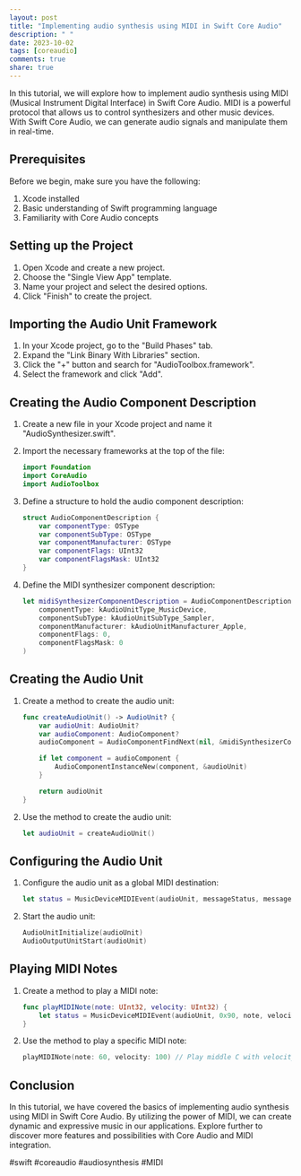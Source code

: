 ```yaml
---
layout: post
title: "Implementing audio synthesis using MIDI in Swift Core Audio"
description: " "
date: 2023-10-02
tags: [coreaudio]
comments: true
share: true
---
```


In this tutorial, we will explore how to implement audio synthesis using MIDI (Musical Instrument Digital Interface) in Swift Core Audio. MIDI is a powerful protocol that allows us to control synthesizers and other music devices. With Swift Core Audio, we can generate audio signals and manipulate them in real-time.

## Prerequisites
Before we begin, make sure you have the following:

1. Xcode installed
2. Basic understanding of Swift programming language
3. Familiarity with Core Audio concepts

## Setting up the Project
1. Open Xcode and create a new project.
2. Choose the "Single View App" template.
3. Name your project and select the desired options.
4. Click "Finish" to create the project.

## Importing the Audio Unit Framework
1. In your Xcode project, go to the "Build Phases" tab.
2. Expand the "Link Binary With Libraries" section.
3. Click the "+" button and search for "AudioToolbox.framework".
4. Select the framework and click "Add".

## Creating the Audio Component Description
1. Create a new file in your Xcode project and name it "AudioSynthesizer.swift".
2. Import the necessary frameworks at the top of the file:
   
   ``` swift
   import Foundation
   import CoreAudio
   import AudioToolbox
   ```

3. Define a structure to hold the audio component description:

   ``` swift
   struct AudioComponentDescription {
       var componentType: OSType
       var componentSubType: OSType
       var componentManufacturer: OSType
       var componentFlags: UInt32
       var componentFlagsMask: UInt32
   }
   ```

4. Define the MIDI synthesizer component description:

   ``` swift
   let midiSynthesizerComponentDescription = AudioComponentDescription(
       componentType: kAudioUnitType_MusicDevice,
       componentSubType: kAudioUnitSubType_Sampler,
       componentManufacturer: kAudioUnitManufacturer_Apple,
       componentFlags: 0,
       componentFlagsMask: 0
   )
   ```

## Creating the Audio Unit
1. Create a method to create the audio unit:

   ``` swift
   func createAudioUnit() -> AudioUnit? {
       var audioUnit: AudioUnit?
       var audioComponent: AudioComponent?
       audioComponent = AudioComponentFindNext(nil, &midiSynthesizerComponentDescription)

       if let component = audioComponent {
           AudioComponentInstanceNew(component, &audioUnit)
       }

       return audioUnit
   }
   ```

2. Use the method to create the audio unit:

   ``` swift
   let audioUnit = createAudioUnit()
   ```

## Configuring the Audio Unit
1. Configure the audio unit as a global MIDI destination:

   ``` swift
   let status = MusicDeviceMIDIEvent(audioUnit, messageStatus, messageData1, messageData2, 0)
   ```

2. Start the audio unit:

   ``` swift
   AudioUnitInitialize(audioUnit)
   AudioOutputUnitStart(audioUnit)
   ```

## Playing MIDI Notes
1. Create a method to play a MIDI note:

   ``` swift
   func playMIDINote(note: UInt32, velocity: UInt32) {
       let status = MusicDeviceMIDIEvent(audioUnit, 0x90, note, velocity, 0)
   }
   ```

2. Use the method to play a specific MIDI note:

   ``` swift
   playMIDINote(note: 60, velocity: 100) // Play middle C with velocity 100
   ```

## Conclusion
In this tutorial, we have covered the basics of implementing audio synthesis using MIDI in Swift Core Audio. By utilizing the power of MIDI, we can create dynamic and expressive music in our applications. Explore further to discover more features and possibilities with Core Audio and MIDI integration.

#swift #coreaudio #audiosynthesis #MIDI